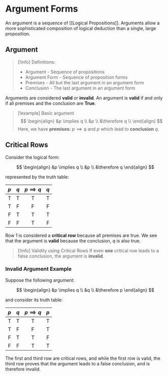 # Argument Forms

An argument is a sequence of [[Logical Propositions]]. Arguments allow a more sophisticated composition of logical deduction than a single, large proposition.

## Argument

> [!info] Definitions:
> - Argument - Sequence of propositions
> - Argument Form - Sequence of proposition forms
> - Premises - All but the last argument in an argument form
> - Conclusion - The last argument in an argument form

Arguments are considered **valid** or **invalid**. An argument is **valid** if and only if all premises and the conclusion are **True**.

> [!example] Basic argument
> $$
> \begin{align}
> &p \implies q \\
> &p \\
> &\therefore q \\
> \end{align}
> $$
> Here, we have **premises:** $p \implies q$ and $p$ which lead to **conclusion** $q$.

## Critical Rows

Consider the logical form:

$$
\begin{align}
&p \implies q \\
&p \\
&\therefore q
\end{align}
$$

represented by the truth table:

| $p$ | $q$ | $p \implies q$ | $q$ |
| :-: | :-: | :------------: | :-: |
| T   | T   | T              | T   |
| T   | F   | F              | F   |
| F   | T   | T              | T   |
| F   | F   | T              | F   |

Row 1 is considered a **critical row** because all premises are true. We see that the argument is **valid** because the conclusion, $q$ is also true.

> [!info] Validity using Critical Rows
> If even **one** critical row leads to a false conclusion, the argument is **invalid**.

### Invalid Argument Example

Suppose the following argument:

$$
\begin{align}
&p \implies q \\
&q \\
&\therefore p
\end{align}
$$

and consider its truth table:

| $p$ | $q$ | $p \implies q$ | $p$ |
| :-: | :-: | :------------: | :-: |
| T   | T   | T              | T   |
| T   | F   | F              | T   |
| F   | T   | T              | F   |
| F   | F   | T              | T   |

The first and third row are critical rows, and while the first row is valid, the third row proves that the argument leads to a false conclusion, and is therefore invalid.